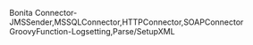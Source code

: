 Bonita
Connector-JMSSender,MSSQLConnector,HTTPConnector,SOAPConnector
GroovyFunction-Logsetting,Parse/SetupXML
